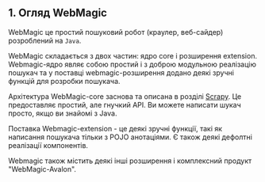 ## 1. Огляд WebMagic

WebMagic це простий пошуковий робот (краулер, веб-сайдер) розроблений на `Java`.

WebMagic складається з двох частин: ядро core і розширення extension. Webmagic-ядро являє собою простий і з доброю модульною реалізацію пошукач та у поставці webmagic-розширення додано деякі зручні функцій для розробки пошукача.

Архітектура WebMagic-core заснова та описана в розділі [Scrapy](http://scrapy.org/). Це предоставляє простий, але гнучкий API. Ви можете написати шукач просто, якщо ви знайомі з Java.

Поставка Webmagic-extension - це деякі зручні функції, такі як написання пошукача тільки з POJO анотаціями. Є також деякі дефолтні реалізації компонентів.

Webmagic також містить деякі інші розширення і комплексний продукт "WebMagic-Avalon".

